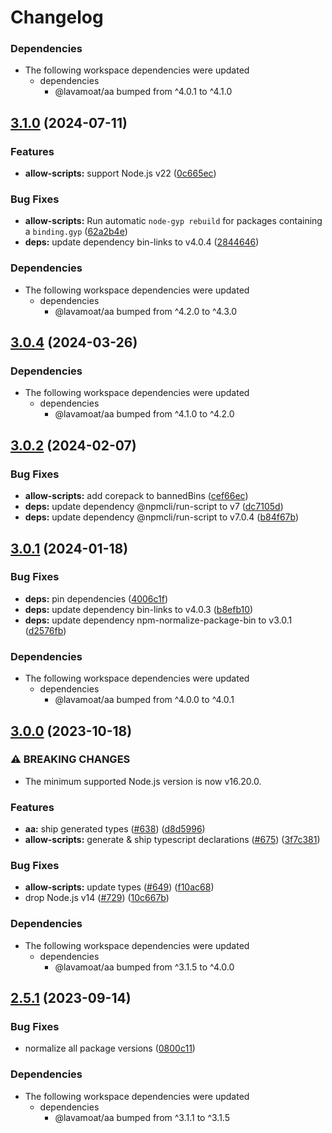 # Changelog

### Dependencies

* The following workspace dependencies were updated
  * dependencies
    * @lavamoat/aa bumped from ^4.0.1 to ^4.1.0

## [3.1.0](https://github.com/LavaMoat/LavaMoat/compare/allow-scripts-v3.0.4...allow-scripts-v3.1.0) (2024-07-11)


### Features

* **allow-scripts:** support Node.js v22 ([0c665ec](https://github.com/LavaMoat/LavaMoat/commit/0c665ec65b635c29f347369809680372c9b58b79))


### Bug Fixes

* **allow-scripts:** Run automatic `node-gyp rebuild` for packages containing a `binding.gyp` ([62a2b4e](https://github.com/LavaMoat/LavaMoat/commit/62a2b4e11a35c2d9f6f91ae4a3030753f27519b1))
* **deps:** update dependency bin-links to v4.0.4 ([2844646](https://github.com/LavaMoat/LavaMoat/commit/2844646907ffcf16c6785ba43c5d551d77fa369a))


### Dependencies

* The following workspace dependencies were updated
  * dependencies
    * @lavamoat/aa bumped from ^4.2.0 to ^4.3.0

## [3.0.4](https://github.com/LavaMoat/LavaMoat/compare/allow-scripts-v3.0.3...allow-scripts-v3.0.4) (2024-03-26)


### Dependencies

* The following workspace dependencies were updated
  * dependencies
    * @lavamoat/aa bumped from ^4.1.0 to ^4.2.0

## [3.0.2](https://github.com/LavaMoat/LavaMoat/compare/allow-scripts-v3.0.1...allow-scripts-v3.0.2) (2024-02-07)


### Bug Fixes

* **allow-scripts:** add corepack to bannedBins ([cef66ec](https://github.com/LavaMoat/LavaMoat/commit/cef66ec03508bc9484a83c4a037c9e91c0b853c9))
* **deps:** update dependency @npmcli/run-script to v7 ([dc7105d](https://github.com/LavaMoat/LavaMoat/commit/dc7105d23d959665392425ce95b699b0b6b35e4e))
* **deps:** update dependency @npmcli/run-script to v7.0.4 ([b84f67b](https://github.com/LavaMoat/LavaMoat/commit/b84f67bef337e0e36535df0947e55e4c4bfe2d33))

## [3.0.1](https://github.com/LavaMoat/LavaMoat/compare/allow-scripts-v3.0.0...allow-scripts-v3.0.1) (2024-01-18)


### Bug Fixes

* **deps:** pin dependencies ([4006c1f](https://github.com/LavaMoat/LavaMoat/commit/4006c1f386c3024e8a8092ded9b98ede20de084e))
* **deps:** update dependency bin-links to v4.0.3 ([b8efb10](https://github.com/LavaMoat/LavaMoat/commit/b8efb100f4ce0b6a42ad37f16b524b3c4d4acc50))
* **deps:** update dependency npm-normalize-package-bin to v3.0.1 ([d2576fb](https://github.com/LavaMoat/LavaMoat/commit/d2576fb4fd6c21f15a03329d2bdef0521a6ab4f7))


### Dependencies

* The following workspace dependencies were updated
  * dependencies
    * @lavamoat/aa bumped from ^4.0.0 to ^4.0.1

## [3.0.0](https://github.com/LavaMoat/LavaMoat/compare/allow-scripts-v2.5.1...allow-scripts-v3.0.0) (2023-10-18)


### ⚠ BREAKING CHANGES

* The minimum supported Node.js version is now v16.20.0.

### Features

* **aa:** ship generated types ([#638](https://github.com/LavaMoat/LavaMoat/issues/638)) ([d8d5996](https://github.com/LavaMoat/LavaMoat/commit/d8d5996c82c3bca21bd3091bc1f7b3af8db5f591))
* **allow-scripts:** generate & ship typescript declarations ([#675](https://github.com/LavaMoat/LavaMoat/issues/675)) ([3f7c381](https://github.com/LavaMoat/LavaMoat/commit/3f7c38121684e977bcf52da7c6f3d3c3e2d6fab4))


### Bug Fixes

* **allow-scripts:** update types ([#649](https://github.com/LavaMoat/LavaMoat/issues/649)) ([f10ac68](https://github.com/LavaMoat/LavaMoat/commit/f10ac687c8424ab171abbd583aad244f0ef9392d))
* drop Node.js v14 ([#729](https://github.com/LavaMoat/LavaMoat/issues/729)) ([10c667b](https://github.com/LavaMoat/LavaMoat/commit/10c667bd88eaabf60a8fd8e4493cc7676848b201))


### Dependencies

* The following workspace dependencies were updated
  * dependencies
    * @lavamoat/aa bumped from ^3.1.5 to ^4.0.0

## [2.5.1](https://github.com/LavaMoat/LavaMoat/compare/allow-scripts-v2.5.0...allow-scripts-v2.5.1) (2023-09-14)


### Bug Fixes

* normalize all package versions ([0800c11](https://github.com/LavaMoat/LavaMoat/commit/0800c113c3504af312d904c48eb9a6844b10d6b1))


### Dependencies

* The following workspace dependencies were updated
  * dependencies
    * @lavamoat/aa bumped from ^3.1.1 to ^3.1.5
